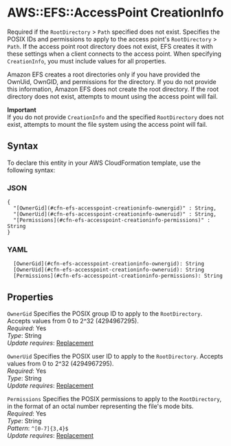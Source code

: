 # AWS::EFS::AccessPoint CreationInfo<a name="aws-properties-efs-accesspoint-creationinfo"></a>

Required if the `RootDirectory` > `Path` specified does not exist\. Specifies the POSIX IDs and permissions to apply to the access point's `RootDirectory` > `Path`\. If the access point root directory does not exist, EFS creates it with these settings when a client connects to the access point\. When specifying `CreationInfo`, you must include values for all properties\. 

Amazon EFS creates a root directories only if you have provided the OwnUid, OwnGID, and permissions for the directory\. If you do not provide this information, Amazon EFS does not create the root directory\. If the root directory does not exist, attempts to mount using the access point will fail\.

**Important**  
If you do not provide `CreationInfo` and the specified `RootDirectory` does not exist, attempts to mount the file system using the access point will fail\.

## Syntax<a name="aws-properties-efs-accesspoint-creationinfo-syntax"></a>

To declare this entity in your AWS CloudFormation template, use the following syntax:

### JSON<a name="aws-properties-efs-accesspoint-creationinfo-syntax.json"></a>

```
{
  "[OwnerGid](#cfn-efs-accesspoint-creationinfo-ownergid)" : String,
  "[OwnerUid](#cfn-efs-accesspoint-creationinfo-owneruid)" : String,
  "[Permissions](#cfn-efs-accesspoint-creationinfo-permissions)" : String
}
```

### YAML<a name="aws-properties-efs-accesspoint-creationinfo-syntax.yaml"></a>

```
  [OwnerGid](#cfn-efs-accesspoint-creationinfo-ownergid): String
  [OwnerUid](#cfn-efs-accesspoint-creationinfo-owneruid): String
  [Permissions](#cfn-efs-accesspoint-creationinfo-permissions): String
```

## Properties<a name="aws-properties-efs-accesspoint-creationinfo-properties"></a>

`OwnerGid`  <a name="cfn-efs-accesspoint-creationinfo-ownergid"></a>
Specifies the POSIX group ID to apply to the `RootDirectory`\. Accepts values from 0 to 2^32 \(4294967295\)\.  
*Required*: Yes  
*Type*: String  
*Update requires*: [Replacement](https://docs.aws.amazon.com/AWSCloudFormation/latest/UserGuide/using-cfn-updating-stacks-update-behaviors.html#update-replacement)

`OwnerUid`  <a name="cfn-efs-accesspoint-creationinfo-owneruid"></a>
Specifies the POSIX user ID to apply to the `RootDirectory`\. Accepts values from 0 to 2^32 \(4294967295\)\.  
*Required*: Yes  
*Type*: String  
*Update requires*: [Replacement](https://docs.aws.amazon.com/AWSCloudFormation/latest/UserGuide/using-cfn-updating-stacks-update-behaviors.html#update-replacement)

`Permissions`  <a name="cfn-efs-accesspoint-creationinfo-permissions"></a>
Specifies the POSIX permissions to apply to the `RootDirectory`, in the format of an octal number representing the file's mode bits\.  
*Required*: Yes  
*Type*: String  
*Pattern*: `^[0-7]{3,4}$`  
*Update requires*: [Replacement](https://docs.aws.amazon.com/AWSCloudFormation/latest/UserGuide/using-cfn-updating-stacks-update-behaviors.html#update-replacement)